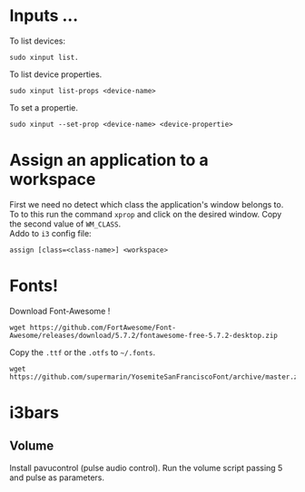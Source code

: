 # Inputs ...
To list devices:
```
sudo xinput list.
```
To list device properties.
```
sudo xinput list-props <device-name>
```
To set a propertie.
```
sudo xinput --set-prop <device-name> <device-propertie>
```
# Assign an application to a workspace
First we need no detect which class the application's window belongs to.<br>
To to this run the command `xprop` and click on the desired window. Copy the second value of `WM_CLASS`.<br>
Addo  to `i3` config file:
```
assign [class=<class-name>] <workspace>
```
# Fonts!
Download Font-Awesome !
```
wget https://github.com/FortAwesome/Font-Awesome/releases/download/5.7.2/fontawesome-free-5.7.2-desktop.zip
```
Copy the `.ttf` or the `.otfs` to `~/.fonts`.
```
wget https://github.com/supermarin/YosemiteSanFranciscoFont/archive/master.zip
```
# i3bars
## Volume
Install pavucontrol (pulse audio control). Run the volume script passing 5 and pulse as parameters.
